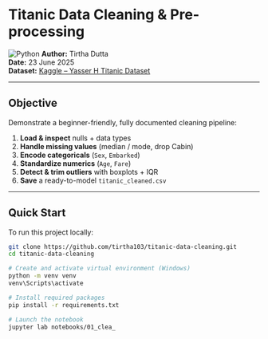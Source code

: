 # Titanic Data Cleaning & Pre-processing 
![Python](https://img.shields.io/badge/Made%20with-Python-blue?logo=python)
**Author:** Tirtha Dutta  
**Date:** 23 June 2025  
**Dataset:** [Kaggle – Yasser H Titanic Dataset](https://www.kaggle.com/datasets/yasserh/titanic-dataset)

---

##  Objective

Demonstrate a beginner-friendly, fully documented cleaning pipeline:

1. **Load & inspect** nulls + data types  
2. **Handle missing values** (median / mode, drop Cabin)  
3. **Encode categoricals** (`Sex`, `Embarked`)  
4. **Standardize numerics** (`Age`, `Fare`)  
5. **Detect & trim outliers** with boxplots + IQR  
6. **Save** a ready-to-model `titanic_cleaned.csv`

---

##  Quick Start

To run this project locally:

```bash
git clone https://github.com/tirtha103/titanic-data-cleaning.git
cd titanic-data-cleaning

# Create and activate virtual environment (Windows)
python -m venv venv
venv\Scripts\activate

# Install required packages
pip install -r requirements.txt

# Launch the notebook
jupyter lab notebooks/01_clea_
